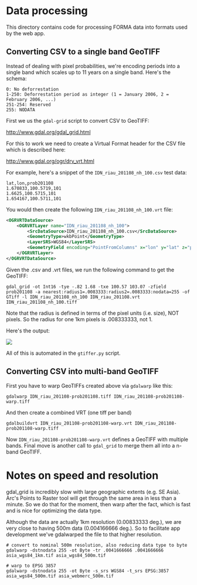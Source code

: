 # Data processing #

This directory contains code for processing FORMA data into formats used by the web app.

## Converting CSV to a single band GeoTIFF ##

Instead of dealing with pixel probabilities, we're encoding periods into a single band which scales up to 11 years on a single band. Here's the schema:

```
0: No deforrestation
1-250: Deforrestation period as integer (1 = January 2006, 2 = February 2006, ...)
251-254: Reserved
255: NODATA
```

First we us the `gdal-grid` script to convert CSV to GeoTIFF:
                                                                                         
http://www.gdal.org/gdal_grid.html                                                                                       
                                                                                                                           
For this to work we need to create a Virtual Format header for the CSV file which is described here:
                                                                
http://www.gdal.org/ogr/drv_vrt.html                                                                                       
                                                                                                                           
For example, here's a snippet of the `IDN_riau_201108_nh_100.csv` test data:

```csv
lat,lon,prob201108
1.670833,100.5719,101
1.6625,100.5715,101
1.654167,100.5711,101
```                                                                                 
   
You would then create the following `IDN_riau_201108_nh_100.vrt` file:

```xml                                                                                                                    
<OGRVRTDataSource>
    <OGRVRTLayer name="IDN_riau_201108_nh_100">
        <SrcDataSource>IDN_riau_201108_nh_100.csv</SrcDataSource> 
        <GeometryType>wkbPoint</GeometryType> 
        <LayerSRS>WGS84</LayerSRS>
        <GeometryField encoding="PointFromColumns" x="lon" y="lat" z="prob201108"/> 
    </OGRVRTLayer>
</OGRVRTDataSource>
```
                                                                                                                     
Given the .csv and .vrt files, we run the following command to get the GeoTIFF:

```shell                                                   
gdal_grid -ot Int16 -tye -.82 1.68 -txe 100.57 103.07 -zfield prob201108 -a nearest:radius1=.0083333:radius2=.0083333:nodata=255 -of GTiff -l IDN_riau_201108_nh_100 IDN_riau_201108.vrt IDN_riau_201108_nh_100.tiff
```

Note that the radius is defined in terms of the pixel units (i.e. size), NOT pixels. So the radius for one 1km pixels is .008333333, not 1.

Here's the output:

![](http://i.imgur.com/ry778.png)

All of this is automated in the `gtiffer.py` script.

## Converting CSV into multi-band GeoTIFF ##

First you have to warp GeoTIFFs created above via `gdalwarp` like this:

```shell
gdalwarp IDN_riau_201108-prob201108.tiff IDN_riau_201108-prob201108-warp.tiff
```

And then create a combined VRT (one tiff per band)

```shell
gdalbuildvrt IDN_riau_201108-prob201108-warp.vrt IDN_riau_201108-prob201108-warp.tiff
```

Now `IDN_riau_201108-prob201108-warp.vrt` defines a GeoTIFF with multiple bands. Final move is another call to `gdal_grid` to merge them all into a n-band GeoTIFF.

# Notes on speed and resolution

gdal_grid is incredibly slow with large geographic extents (e.g. SE Asia). Arc's Points to Raster tool will get through the same area in less than a minute. So we do that for the moment, then warp after the fact, which is fast and is nice for optimizing the data type.

Although the data are actually 1km resolution (0.00833333 deg.), we are very close to having 500m data (0.004166666 deg.). So to facilitate app development we've gdalwarped the file to that higher resolution.

```shell
# convert to nominal 500m resolution, also reducing data type to byte
gdalwarp -dstnodata 255 -ot Byte -tr .0041666666 .0041666666 asia_wgs84_1km.tif asia_wgs84_500m.tif

# warp to EPSG 3857
gdalwarp -dstnodata 255 -ot Byte -s_srs WGS84 -t_srs EPSG:3857 asia_wgs84_500m.tif asia_webmerc_500m.tif
```